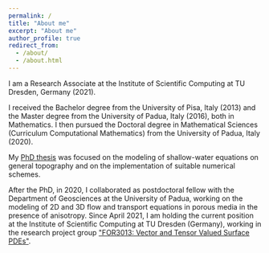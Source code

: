 ```yaml
---
permalink: /
title: "About me"
excerpt: "About me"
author_profile: true
redirect_from: 
  - /about/
  - /about.html
---
```


I am a Research Associate at the Institute of Scientific Computing at
TU Dresden, Germany (2021).
  
I received the Bachelor degree from the University of Pisa, Italy (2013)
and the Master degree from the University
of Padua, Italy (2016), both in Mathematics.
I then pursued the Doctoral degree in Mathematical Sciences
(Curriculum Computational Mathematics) from the University of
Padua, Italy (2020).

My [PhD thesis](https://dottorato.math.unipd.it/sites/default/files/tesi_Elena_Bachini.pdf) was focused on the modeling of shallow-water equations
on general topography and on the implementation of suitable
numerical schemes.

After the PhD, in 2020, I collaborated as postdoctoral fellow with the
Department of Geosciences at the University of Padua, working on the
modeling of 2D and 3D flow and transport equations in porous media in
the presence of anisotropy. Since April 2021, I am holding the current
position at the Institute of Scientific Computing at TU Dresden
(Germany), working in the research project group ["FOR3013: Vector and
Tensor Valued Surface PDEs"](https://for3013.webspace.tu-dresden.de/).
